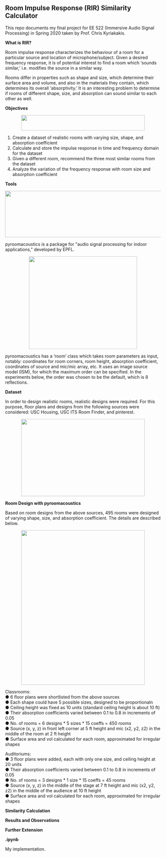 ## Room Impulse Response (RIR) Similarity Calculator

This repo documents my final project for EE 522 (Immersive Audio Signal Processing) in Spring 2020 taken by Prof. Chris Kyriakakis.

**What is RIR?**

Room impulse response characterizes the behaviour of a room for a particular source and location of microphone/subject. Given a desired frequency response, it is of potential interest to find a room which ‘sounds similar,’ i.e. modifies the source in a similar way.

Rooms differ in properties such as shape and size, which determine their surface area and volume, and also in the materials they contain, which determines its overall ‘absorptivity.’ It is an interesting problem to determine if rooms of different shape, size, and absorption can sound similar to each other as well.

**Objectives**

<p align="center">
  <img width="400" height="50" src="https://user-images.githubusercontent.com/21968647/106542952-a67efe80-64b9-11eb-8775-f99f770c340d.png">
</p>

1. Create a dataset of realistic rooms with varying size, shape, and absorption coefficient
2. Calculate and store the impulse response in time and frequency domain for the dataset
3. Given a different room, recommend the three most similar rooms from the dataset
4. Analyze the variation of the frequency response with room size and absorption coefficient

**Tools**

<p align="center">
  <img width="600" height="150" src="https://user-images.githubusercontent.com/21968647/106542787-52741a00-64b9-11eb-8840-ba607c114625.png">
</p>

pyroomacoustics is a package for "audio signal processing for indoor applications," developed by EPFL. 

<p align="center">
  <img width="350" height="300" src="https://user-images.githubusercontent.com/21968647/106543044-d0d0bc00-64b9-11eb-81f6-b03cf0f6c438.png">
</p>

pyroomacoustics has a ‘room’ class which takes room parameters as input, notably: coordinates for room corners, room height, absorption coefficient, coordinates of source and mic/mic array, etc. It uses an image source model (ISM), for which the maximum order can be specified. In the experiments below, the order was chosen to be the default, which is 8 reflections.

**Dataset**

In order to design realistic rooms, realistic designs were required. For this purpose, floor plans and designs from the following sources were considered: USC Housing, USC ITS Room Finder, and pinterest.

<p align="center">
  <img width="400" height="250" src="https://user-images.githubusercontent.com/21968647/106543333-59e7f300-64ba-11eb-9de8-ac93578d9ad3.png">
</p>

**Room Design with pyroomacoustics**

Based on room designs from the above sources, 495 rooms were designed of varying shape, size, and absorption coefficient. The details are described below.


<p align="center">
  <img width="400" height="500" src="https://user-images.githubusercontent.com/21968647/106564705-7435c700-64e2-11eb-92dc-ff69d04e9343.png">
</p>

Classrooms: \
● 6 floor plans were shortlisted from the above sources \
● Each shape could have 5 possible sizes, designed to be proportionaln\
● Ceiling height was fixed as 10 units (standard ceiling height is about 10 ft) \
● Their absorption coefficients varied between 0.1 to 0.8 in increments of 0.05 \
● No. of rooms = 6 designs * 5 sizes * 15 coeffs = 450 rooms \
● Source (x, y, z) in front left corner at 5 ft height and mic (x2, y2, z2) in the middle of the room at 2 ft height \
● Surface area and vol calculated for each room, approximated for irregular shapes 

Auditoriums: \
● 3 floor plans were added, each with only one size, and ceiling height at 20 units \
● Their absorption coefficients varied between 0.1 to 0.8 in increments of 0.05 \
● No. of rooms = 3 designs * 1 size * 15 coeffs = 45 rooms \
● Source (x, y, z) in the middle of the stage at 7 ft height and mic (x2, y2, z2) in the middle of the audience at 10 ft height \
● Surface area and vol calculated for each room, approximated for irregular shapes


**Similarity Calculation**

**Results and Observations**

**Further Extension**

**<todo>.ipynb**

My implementation.



